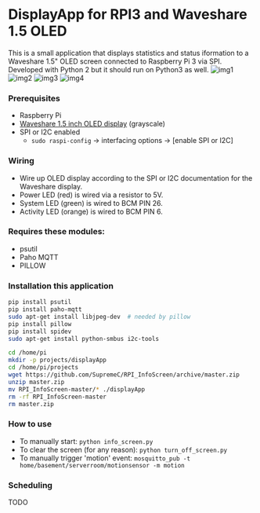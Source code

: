 # DisplayApp for RPI3 and Waveshare 1.5 OLED
This is a small application that displays statistics and status iformation to
a Waveshare 1.5" OLED screen connected to Raspberry Pi 3 via SPI.
Developed with Python 2 but it should run on Python3 as well.
![img1](https://i.imgur.com/8Mzzr6Z.png) ![img2](https://i.imgur.com/9evTFRR.png)  ![img3](https://i.imgur.com/FHbf6Ug.png)   ![img4](https://i.imgur.com/dxmdZjk.png)

### Prerequisites
 + Raspberry Pi
 + [Waveshare 1.5 inch OLED display](https://www.waveshare.com/1.5inch-OLED-Module.htm) (grayscale)
 + SPI or I2C enabled
     + `sudo raspi-config` -> interfacing options ->  [enable SPI or I2C]

 
 ### Wiring
 + Wire up OLED display according to the SPI or I2C documentation for the Waveshare display.
 + Power LED (red) is wired via a resistor to 5V.
 + System LED (green) is wired to BCM PIN 26.
 + Activity LED (orange) is wired to BCM PIN 6.

### Requires these modules:
 + psutil
 + Paho MQTT
 + PILLOW



### Installation this application
 ```bash 
pip install psutil
pip install paho-mqtt
sudo apt-get install libjpeg-dev  # needed by pillow
pip install pillow
pip install spidev
sudo apt-get install python-smbus i2c-tools

cd /home/pi
mkdir -p projects/displayApp
cd /home/pi/projects
wget https://github.com/SupremeC/RPI_InfoScreen/archive/master.zip
unzip master.zip
mv RPI_InfoScreen-master/* ./displayApp
rm -rf RPI_InfoScreen-master
rm master.zip
 ``` 

### How to use
+ To manually start: `python info_screen.py`
+ To clear the screen (for any reason): `python turn_off_screen.py`
+ To manually trigger 'motion' event:  `mosquitto_pub -t home/basement/serverroom/motionsensor -m motion`

 
### Scheduling
TODO

